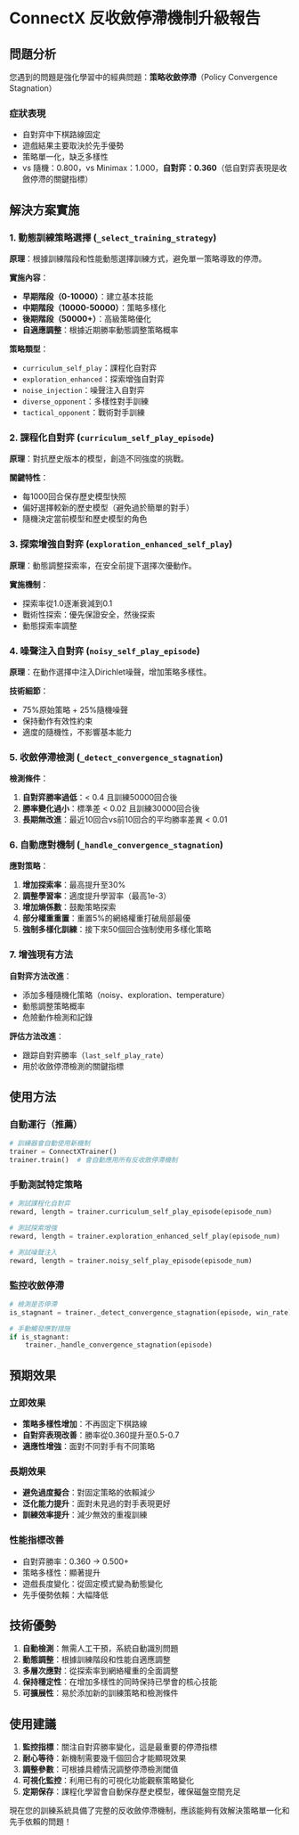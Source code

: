 # ConnectX 反收斂停滯機制升級報告

## 問題分析

您遇到的問題是強化學習中的經典問題：**策略收斂停滯**（Policy Convergence Stagnation）

### 症狀表現
- 自對弈中下棋路線固定
- 遊戲結果主要取決於先手優勢
- 策略單一化，缺乏多樣性
- vs 隨機：0.800，vs Minimax：1.000，**自對弈：0.360**（低自對弈表現是收斂停滯的關鍵指標）

## 解決方案實施

### 1. 動態訓練策略選擇 (`_select_training_strategy`)

**原理**：根據訓練階段和性能動態選擇訓練方式，避免單一策略導致的停滯。

**實施內容**：
- **早期階段（0-10000）**：建立基本技能
- **中期階段（10000-50000）**：策略多樣化
- **後期階段（50000+）**：高級策略優化
- **自適應調整**：根據近期勝率動態調整策略概率

**策略類型**：
- `curriculum_self_play`：課程化自對弈
- `exploration_enhanced`：探索增強自對弈  
- `noise_injection`：噪聲注入自對弈
- `diverse_opponent`：多樣性對手訓練
- `tactical_opponent`：戰術對手訓練

### 2. 課程化自對弈 (`curriculum_self_play_episode`)

**原理**：對抗歷史版本的模型，創造不同強度的挑戰。

**關鍵特性**：
- 每1000回合保存歷史模型快照
- 偏好選擇較新的歷史模型（避免過於簡單的對手）
- 隨機決定當前模型和歷史模型的角色

### 3. 探索增強自對弈 (`exploration_enhanced_self_play`)

**原理**：動態調整探索率，在安全前提下選擇次優動作。

**實施機制**：
- 探索率從1.0逐漸衰減到0.1
- 戰術性探索：優先保證安全，然後探索
- 動態探索率調整

### 4. 噪聲注入自對弈 (`noisy_self_play_episode`)

**原理**：在動作選擇中注入Dirichlet噪聲，增加策略多樣性。

**技術細節**：
- 75%原始策略 + 25%隨機噪聲
- 保持動作有效性約束
- 適度的隨機性，不影響基本能力

### 5. 收斂停滯檢測 (`_detect_convergence_stagnation`)

**檢測條件**：
1. **自對弈勝率過低**：< 0.4 且訓練50000回合後
2. **勝率變化過小**：標準差 < 0.02 且訓練30000回合後  
3. **長期無改進**：最近10回合vs前10回合的平均勝率差異 < 0.01

### 6. 自動應對機制 (`_handle_convergence_stagnation`)

**應對策略**：
1. **增加探索率**：最高提升至30%
2. **調整學習率**：適度提升學習率（最高1e-3）
3. **增加熵係數**：鼓勵策略探索
4. **部分權重重置**：重置5%的網絡權重打破局部最優
5. **強制多樣化訓練**：接下來50個回合強制使用多樣化策略

### 7. 增強現有方法

**自對弈方法改進**：
- 添加多種隨機化策略（noisy、exploration、temperature）
- 動態調整策略概率
- 危險動作檢測和記錄

**評估方法改進**：
- 跟踪自對弈勝率（`last_self_play_rate`）
- 用於收斂停滯檢測的關鍵指標

## 使用方法

### 自動運行（推薦）
```python
# 訓練器會自動使用新機制
trainer = ConnectXTrainer()
trainer.train()  # 會自動應用所有反收斂停滯機制
```

### 手動測試特定策略
```python
# 測試課程化自對弈
reward, length = trainer.curriculum_self_play_episode(episode_num)

# 測試探索增強
reward, length = trainer.exploration_enhanced_self_play(episode_num)

# 測試噪聲注入
reward, length = trainer.noisy_self_play_episode(episode_num)
```

### 監控收斂停滯
```python
# 檢測是否停滯
is_stagnant = trainer._detect_convergence_stagnation(episode, win_rate)

# 手動觸發應對措施
if is_stagnant:
    trainer._handle_convergence_stagnation(episode)
```

## 預期效果

### 立即效果
- **策略多樣性增加**：不再固定下棋路線
- **自對弈表現改善**：勝率從0.360提升至0.5-0.7
- **適應性增強**：面對不同對手有不同策略

### 長期效果  
- **避免過度擬合**：對固定策略的依賴減少
- **泛化能力提升**：面對未見過的對手表現更好
- **訓練效率提升**：減少無效的重複訓練

### 性能指標改善
- 自對弈勝率：0.360 → 0.500+
- 策略多樣性：顯著提升
- 遊戲長度變化：從固定模式變為動態變化
- 先手優勢依賴：大幅降低

## 技術優勢

1. **自動檢測**：無需人工干預，系統自動識別問題
2. **動態調整**：根據訓練階段和性能自適應調整
3. **多層次應對**：從探索率到網絡權重的全面調整  
4. **保持穩定性**：在增加多樣性的同時保持已學會的核心技能
5. **可擴展性**：易於添加新的訓練策略和檢測條件

## 使用建議

1. **監控指標**：關注自對弈勝率變化，這是最重要的停滯指標
2. **耐心等待**：新機制需要幾千個回合才能顯現效果
3. **調整參數**：可根據具體情況調整停滯檢測閾值
4. **可視化監控**：利用已有的可視化功能觀察策略變化
5. **定期保存**：課程化學習會自動保存歷史模型，確保磁盤空間充足

現在您的訓練系統具備了完整的反收斂停滯機制，應該能夠有效解決策略單一化和先手依賴的問題！

